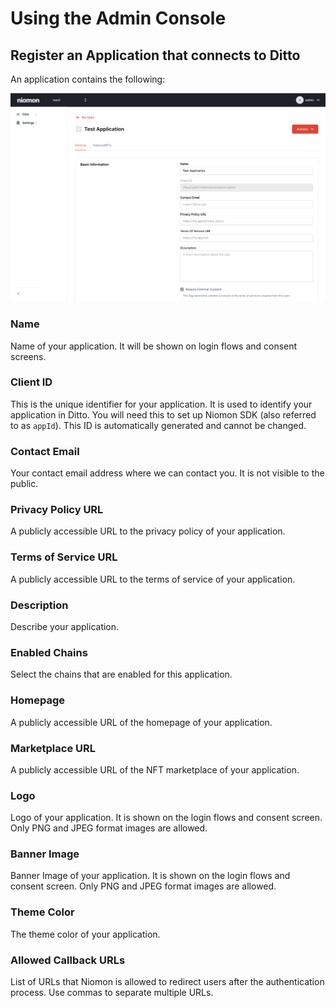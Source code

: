 # Using the Admin Console

## Register an Application that connects to Ditto

An application contains the following:

![Ditto App](/img/admin_console.png)

### Name

Name of your application. It will be shown on login flows and consent screens.

### Client ID

This is the unique identifier for your application. It is used to identify your application in
Ditto.  You will need this to set up Niomon SDK (also referred to as `appId`). This ID is
automatically generated and cannot be changed.

### Contact Email

Your contact email address where we can contact you. It is not visible to the public.

### Privacy Policy URL

A publicly accessible URL to the privacy policy of your application.

### Terms of Service URL

A publicly accessible URL to the terms of service of your application.

### Description

Describe your application.

### Enabled Chains

Select the chains that are enabled for this application.

### Homepage

A publicly accessible URL of the homepage of your application.

### Marketplace URL

A publicly accessible URL of the NFT marketplace of your application.

### Logo

Logo of your application. It is shown on the login flows and consent screen. Only PNG and JPEG
format images are allowed.

### Banner Image

Banner Image of your application. It is shown on the login flows and consent screen. Only PNG and
JPEG format images are allowed.

### Theme Color

The theme color of your application.

### Allowed Callback URLs

List of URLs that Niomon is allowed to redirect users after the authentication process. Use commas
to separate multiple URLs.